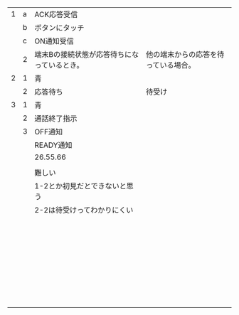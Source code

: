 |      |      |                                             |                                      |
| ---- | ---- | ------------------------------------------- | ------------------------------------ |
| 1    | a    | ACK応答受信                                 |                                      |
|      | b    | ボタンにタッチ                              |                                      |
|      | c    | ON通知受信                                  |                                      |
|      | 2    | 端末Bの接続状態が応答待ちになっているとき。 | 他の端末からの応答を待っている場合。 |
| 2    | 1    | 青                                          |                                      |
|      | 2    | 応答待ち                                    | 待受け                               |
| 3    | 1    | 青                                          |                                      |
|      | 2    | 通話終了指示                                |                                      |
|      | 3    | OFF通知                                     |                                      |
|      |      | READY通知                                   |                                      |
|      |      | 26.55.66                                    |                                      |
|      |      |                                             |                                      |
|      |      | 難しい                                      |                                      |
|      |      | 1-2とか初見だとできないと思う               |                                      |
|      |      | 2-2は待受けってわかりにくい                 |                                      |
|      |      |                                             |                                      |
|      |      |                                             |                                      |
|      |      |                                             |                                      |
|      |      |                                             |                                      |
|      |      |                                             |                                      |
|      |      |                                             |                                      |
|      |      |                                             |                                      |
|      |      |                                             |                                      |
|      |      |                                             |                                      |
|      |      |                                             |                                      |
|      |      |                                             |                                      |
|      |      |                                             |                                      |
|      |      |                                             |                                      |
|      |      |                                             |                                      |
|      |      |                                             |                                      |
|      |      |                                             |                                      |
|      |      |                                             |                                      |
|      |      |                                             |                                      |
|      |      |                                             |                                      |
|      |      |                                             |                                      |
|      |      |                                             |                                      |
|      |      |                                             |                                      |
|      |      |                                             |                                      |
|      |      |                                             |                                      |
|      |      |                                             |                                      |
|      |      |                                             |                                      |
|      |      |                                             |                                      |
|      |      |                                             |                                      |
|      |      |                                             |                                      |
|      |      |                                             |                                      |
|      |      |                                             |                                      |
|      |      |                                             |                                      |
|      |      |                                             |                                      |
|      |      |                                             |                                      |

